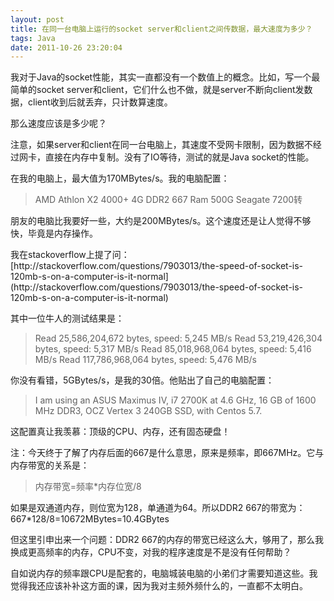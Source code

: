 ```yaml
---
layout: post
title: 在同一台电脑上运行的socket server和client之间传数据，最大速度为多少？
tags: Java
date: 2011-10-26 23:20:04
---
```


我对于Java的socket性能，其实一直都没有一个数值上的概念。比如，写一个最简单的socket server和client，它们什么也不做，就是server不断向client发数据，client收到后就丢弃，只计数算速度。

那么速度应该是多少呢？

注意，如果server和client在同一台电脑上，其速度不受网卡限制，因为数据不经过网卡，直接在内存中复制。没有了IO等待，测试的就是Java socket的性能。

在我的电脑上，最大值为170MBytes/s。我的电脑配置：

> AMD Athlon X2 4000+ 
> 4G DDR2 667 Ram 
> 500G Seagate 7200转

朋友的电脑比我要好一些，大约是200MBytes/s。这个速度还是让人觉得不够快，毕竟是内存操作。

 <span id="more-497"></span>
<p>我在stackoverflow上提了问：[http://stackoverflow.com/questions/7903013/the-speed-of-socket-is-120mb-s-on-a-computer-is-it-normal](http://stackoverflow.com/questions/7903013/the-speed-of-socket-is-120mb-s-on-a-computer-is-it-normal)

其中一位牛人的测试结果是：

> Read 25,586,204,672 bytes, speed: 5,245 MB/s 
> Read 53,219,426,304 bytes, speed: 5,317 MB/s 
> Read 85,018,968,064 bytes, speed: 5,416 MB/s 
> Read 117,786,968,064 bytes, speed: 5,476 MB/s

你没有看错，5GBytes/s，是我的30倍。他贴出了自己的电脑配置：

> I am using an ASUS Maximus IV, i7 2700K at 4.6 GHz, 16 GB of 1600 MHz DDR3, OCZ Vertex 3 240GB SSD, with Centos 5.7.

这配置真让我羡慕：顶级的CPU、内存，还有固态硬盘！

注：今天终于了解了内存后面的667是什么意思，原来是频率，即667MHz。它与内存带宽的关系是：

> 内存带宽=频率*内存位宽/8

如果是双通道内存，则位宽为128，单通道为64。所以DDR2 667的带宽为：667*128/8=10672MBytes=10.4GBytes

但这里引申出来一个问题：DDR2 667的内存的带宽已经这么大，够用了，那么我换成更高频率的内存，CPU不变，对我的程序速度是不是没有任何帮助？

自如说内存的频率跟CPU是配套的，电脑城装电脑的小弟们才需要知道这些。我觉得我还应该补补这方面的课，因为我对主频外频什么的，一直都不太明白。
